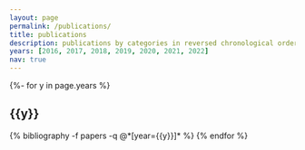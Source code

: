 ```yaml
---
layout: page
permalink: /publications/
title: publications
description: publications by categories in reversed chronological order. generated by jekyll-scholar.
years: [2016, 2017, 2018, 2019, 2020, 2021, 2022]
nav: true
---
```

<!-- _pages/publications.md -->
<div class="publications">

{%- for y in page.years %}
  <h2 class="year">{{y}}</h2>
  {% bibliography -f papers -q @*[year={{y}}]* %}
{% endfor %}

</div>
